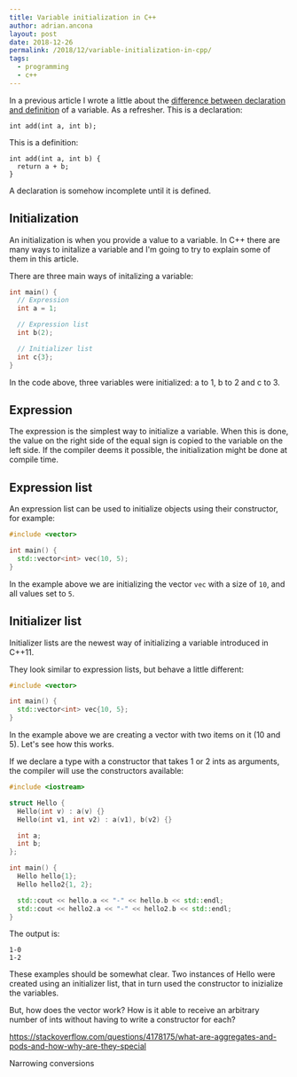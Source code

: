 ```yaml
---
title: Variable initialization in C++
author: adrian.ancona
layout: post
date: 2018-12-26
permalink: /2018/12/variable-initialization-in-cpp/
tags:
  - programming
  - c++
---
```


In a previous article I wrote a little about the [difference between declaration and definition](/2017/12/c-header-files/) of a variable. As a refresher. This is a declaration:

```
int add(int a, int b);
```

This is a definition:

```
int add(int a, int b) {
  return a + b;
}
```

A declaration is somehow incomplete until it is defined.

<!--more-->

## Initialization

An initialization is when you provide a value to a variable. In C++ there are many ways to initalize a variable and I'm going to try to explain some of them in this article.

There are three main ways of initalizing a variable:

```cpp
int main() {
  // Expression
  int a = 1;

  // Expression list
  int b(2);

  // Initializer list
  int c{3};
}
```

In the code above, three variables were initialized: a to 1, b to 2 and c to 3.

## Expression

The expression is the simplest way to initialize a variable. When this is done, the value on the right side of the equal sign is copied to the variable on the left side. If the compiler deems it possible, the initialization might be done at compile time.

## Expression list

An expression list can be used to initialize objects using their constructor, for example:

```cpp
#include <vector>

int main() {
  std::vector<int> vec(10, 5);
}
```

In the example above we are initializing the vector `vec` with a size of `10`, and all values set to `5`.

## Initializer list

Initializer lists are the newest way of initializing a variable introduced in C++11.

They look similar to expression lists, but behave a little different:

```cpp
#include <vector>

int main() {
  std::vector<int> vec{10, 5};
}
```

In the example above we are creating a vector with two items on it (10 and 5). Let's see how this works.

If we declare a type with a constructor that takes 1 or 2 ints as arguments, the compiler will use the constructors available:

```cpp
#include <iostream>

struct Hello {
  Hello(int v) : a(v) {}
  Hello(int v1, int v2) : a(v1), b(v2) {}

  int a;
  int b;
};

int main() {
  Hello hello{1};
  Hello hello2{1, 2};

  std::cout << hello.a << "-" << hello.b << std::endl;
  std::cout << hello2.a << "-" << hello2.b << std::endl;
}
```

The output is:

```
1-0
1-2
```

These examples should be somewhat clear. Two instances of Hello were created using an initializer list, that in turn used the constructor to inizialize the variables.

But, how does the vector work? How is it able to receive an arbitrary number of ints without having to write a constructor for each?

https://stackoverflow.com/questions/4178175/what-are-aggregates-and-pods-and-how-why-are-they-special





Narrowing conversions
